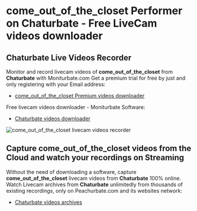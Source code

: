 # come_out_of_the_closet Performer on Chaturbate - Free LiveCam videos downloader

## Chaturbate Live Videos Recorder

Monitor and record livecam videos of **come_out_of_the_closet** from **Chaturbate** with Moniturbate.com
Get a premium trial for free by just and only registering with your Email address:
* [come_out_of_the_closet Premium videos downloader](https://moniturbate.com/request-demo-licence-key.html)

Free livecam videos downloader - Moniturbate Software:
* [Chaturbate videos downloader](https://moniturbate.com/moniturbate-download-software.html)

![come_out_of_the_closet livecam videos recorder](https://peachurnet.com/templates/moniturbate-software.png)


## Capture come_out_of_the_closet videos from the Cloud and watch your recordings on Streaming

Without the need of downloading a software, capture **come_out_of_the_closet** livecam videos from **Chaturbate** 100% online.
Watch Livecam archives from **Chaturbate** unlimitedly from thousands of existing recordings, only on Peachurbate.com and its websites network:
* [Chaturbate videos archives](https://peachurnet.com/)